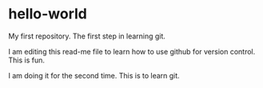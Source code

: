 # hello-world
My first repository. The first step in learning git.

I am editing this read-me file to learn how to use github for version control.
This is fun.

I am doing it for the second time. This is to learn git.
